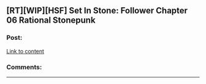 ## [RT][WIP][HSF] Set In Stone: Follower Chapter 06 Rational Stonepunk

### Post:

[Link to content](https://setinstonestory.wordpress.com/2015/02/14/chapter-06/)

### Comments:

---

